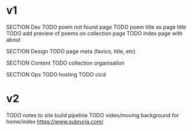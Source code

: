 # v1
SECTION Dev
TODO poem not found page
TODO poem title as page title
TODO add preview of poems on collection page
TODO index page with about

SECTION Design
TODO page meta (favico, title, etc)

SECTION Content
TODO collection organisation

SECTION Ops
TODO hosting
TODO cicd

# v2
TODO notes to site build pipeline
TODO video/moving background for home/index https://www.subruria.com/

